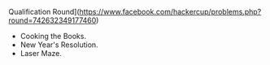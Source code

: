 Qualification Round](https://www.facebook.com/hackercup/problems.php?round=742632349177460)
- Cooking the Books.
- New Year's Resolution.
- Laser Maze.

